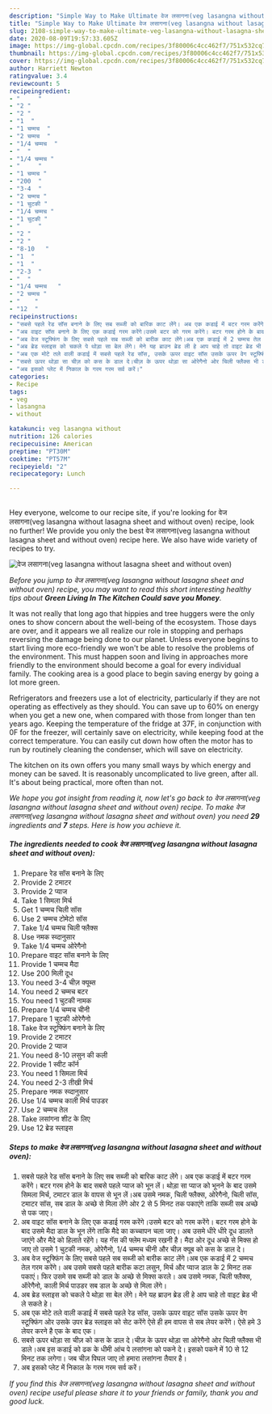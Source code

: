 ```yaml
---
description: "Simple Way to Make Ultimate वेज लसागना(veg lasangna without lasagna sheet and without oven)"
title: "Simple Way to Make Ultimate वेज लसागना(veg lasangna without lasagna sheet and without oven)"
slug: 2108-simple-way-to-make-ultimate-veg-lasangna-without-lasagna-sheet-and-without-oven
date: 2020-08-09T19:57:33.605Z
image: https://img-global.cpcdn.com/recipes/3f80006c4cc462f7/751x532cq70/वेज-लसागनाveg-lasangna-without-lasagna-sheet-and-without-oven-recipe-main-photo.jpg
thumbnail: https://img-global.cpcdn.com/recipes/3f80006c4cc462f7/751x532cq70/वेज-लसागनाveg-lasangna-without-lasagna-sheet-and-without-oven-recipe-main-photo.jpg
cover: https://img-global.cpcdn.com/recipes/3f80006c4cc462f7/751x532cq70/वेज-लसागनाveg-lasangna-without-lasagna-sheet-and-without-oven-recipe-main-photo.jpg
author: Harriett Newton
ratingvalue: 3.4
reviewcount: 5
recipeingredient:
- "     "
- "2 "
- "2 "
- "1  "
- "1 चम्मच  "
- "2 चम्मच  "
- "1/4 चम्मच  "
- "  "
- "1/4 चम्मच "
- "     "
- "1 चम्मच "
- "200  "
- "3-4  "
- "2 चम्मच "
- "1 चुटकी "
- "1/4 चम्मच "
- "1 चुटकी "
- "     "
- "2 "
- "2 "
- "8-10   "
- "1  "
- "1  "
- "2-3  "
- "  "
- "1/4 चम्मच   "
- "2 चम्मच "
- "    "
- "12  "
recipeinstructions:
- "सबसे पहले रेड सॉस बनाने के लिए सब सब्जी को बारिक काट लेंगे। अब एक कडाई में बटर गरम करेंगे। बटर गरम होने के बाद सबसे पहले प्याज को भून लें। थोड़ा सा प्याज को भूनने के बाद उसमे सिमला मिर्च, टमाटर डाल के वापस से भून लें।अब उसमे नमक, चिली फ्लैक्स, ओरेगैनो, चिली सॉस, टमाटर सॉस, सब डाल के अच्छे से मिला लेंगे ओर 2 से 5 मिनट तक पकाएंगे ताकि सब्जी सब अच्छे से पक जाए।"
- "अब वाइट सॉस बनाने के लिए एक कडाई गरम करेंगे।उसमे बटर को गरम करेंगे। बटर गरम होने के बाद उसमे मैदा डाल के भून लेंगे ताकि मैदे का कच्चापन चला जाए। अब उसमे धीरे धीरे दूध डालते जाएंगे और मैदे को हिलाते रहेंगे। यह गॅस की फ्लेम मध्यम रखनी है। मैदा ओर दूध अच्छे से मिक्स हो जाए तो उसमे 1 चुटकी नमक, ओरेगैनो, 1/4 चम्मच चीनी और चीज़ क्यूब को कस के डाल दे।"
- "अब वेज स्टूफ्फिंग के लिए सबसे पहले सब सब्जी को बारीक काट लेंगे।अब एक कडाई में 2 चम्मच तेल गरम करेंगे। अब उसमे सबसे पहले बारीक कटा लसुन, मिर्च और प्याज डाल के 2 मिनट तक पकाएं। फिर उसमे सब सब्जी को डाल के अच्छे से मिक्स करले। अब उसमे नमक, चिली फ्लैक्स, ऑरेगैनो, काली मिर्च पाउडर सब डाल के अच्छे से मिला लेंगे।"
- "अब ब्रेड स्लाइस को चकले पे थोड़ा सा बेल लेंगे। मेने यह ब्राउन ब्रेड ली हे आप चाहे तो वाइट ब्रेड भी ले सकते हे।"
- "अब एक मोटे तले वाली कडाई में सबसे पहले रेड सॉस, उसके ऊपर वाइट सॉस उसके ऊपर वेग स्टूफ्फिंग ओर उसके उपर ब्रेड स्लाइस को सेट करेंगे ऐसे ही हम वापस से सब लेयर करेंगे। ऐसे हमे 3 लेयर करने है एक के बाद एक।"
- "सबसे ऊपर थोड़ा सा चीज़ को कस के डाल दे।चीज़ के ऊपर थोड़ा सा ओरेगैनो ओर चिली फ्लैक्स भी डाले।अब इस कडाई को ढक के धीमी आंच पे लसांगना को पकने दे। इसको पकने में 10 से 12 मिनट तक लगेगा। जब चीज़ पिघल जाए तो हमारा लसांगना तैयार है।"
- "अब इसको प्लेट में निकाल के गरम गरम सर्व करें।"
categories:
- Recipe
tags:
- veg
- lasangna
- without

katakunci: veg lasangna without 
nutrition: 126 calories
recipecuisine: American
preptime: "PT30M"
cooktime: "PT57M"
recipeyield: "2"
recipecategory: Lunch

---
```

<br>
Hey everyone, welcome to our recipe site, if you're looking for वेज लसागना(veg lasangna without lasagna sheet and without oven) recipe, look no further! We provide you only the best वेज लसागना(veg lasangna without lasagna sheet and without oven) recipe here. We also have wide variety of recipes to try.
<br>


![वेज लसागना(veg lasangna without lasagna sheet and without oven)](https://img-global.cpcdn.com/recipes/3f80006c4cc462f7/751x532cq70/वेज-लसागनाveg-lasangna-without-lasagna-sheet-and-without-oven-recipe-main-photo.jpg)

<i>Before you jump to वेज लसागना(veg lasangna without lasagna sheet and without oven) recipe, you may want to read this short interesting healthy tips about 
<strong>Green Living In The Kitchen Could save you Money</strong>.</i>
</br>

It was not really that long ago that hippies and tree huggers were the only ones to show concern about the well-being of the ecosystem. Those days are over, and it appears we all realize our role in stopping and perhaps reversing the damage being done to our planet. Unless everyone begins to start living more eco-friendly we won't be able to resolve the problems of the environment. This must happen soon and living in approaches more friendly to the environment should become a goal for every individual family. The cooking area is a good place to begin saving energy by going a lot more green.

Refrigerators and freezers use a lot of electricity, particularly if they are not operating as effectively as they should. You can save up to 60% on energy when you get a new one, when compared with those from longer than ten years ago. Keeping the temperature of the fridge at 37F, in conjunction with 0F for the freezer, will certainly save on electricity, while keeping food at the correct temperature. You can easily cut down how often the motor has to run by routinely cleaning the condenser, which will save on electricity.

The kitchen on its own offers you many small ways by which energy and money can be saved. It is reasonably uncomplicated to live green, after all. It's about being practical, more often than not.


<i>We hope you got insight from reading it, now let's go back to वेज लसागना(veg lasangna without lasagna sheet and without oven) recipe. To make वेज लसागना(veg lasangna without lasagna sheet and without oven) you need <strong>29</strong> ingredients and <strong>7</strong> steps. Here is how you achieve it.
</i>

##### The ingredients needed to cook वेज लसागना(veg lasangna without lasagna sheet and without oven):

1. Prepare  रेड सॉस बनाने के लिए
1. Provide 2 टमाटर
1. Provide 2 प्याज
1. Take 1 सिमला मिर्च
1. Get 1 चम्मच चिली सॉस
1. Use 2 चम्मच टोमेटो सॉस
1. Take 1/4 चम्मच चिली फ्लैक्स
1. Use  नमक स्व्दानुसार
1. Take 1/4 चम्मच ओरेगैनो
1. Prepare  वाइट सॉस बनाने के लिए
1. Provide 1 चम्मच मैदा
1. Use 200 मिली दूध
1. You need 3-4 चीज़ क्यूब्स
1. You need 2 चम्मच बटर
1. You need 1 चुटकी नामक
1. Prepare 1/4 चम्मच चीनी
1. Prepare 1 चुटकी ओरेगैनो
1. Take  वेज स्टूफ्फिंग बनाने के लिए
1. Provide 2 टमाटर
1. Provide 2 प्याज
1. You need 8-10 लसुन की कली
1. Provide 1 स्वीट कॉर्न
1. You need 1 सिमला मिर्च
1. You need 2-3 तीखी मिर्च
1. Prepare  नमक स्व्दानुसार
1. Use 1/4 चम्मच काली मिर्च पाउडर
1. Use 2 चम्मच तेल
1. Take  लसांगना शीट के लिए
1. Use 12 ब्रेड स्लाइस


##### Steps to make वेज लसागना(veg lasangna without lasagna sheet and without oven):

1. सबसे पहले रेड सॉस बनाने के लिए सब सब्जी को बारिक काट लेंगे। अब एक कडाई में बटर गरम करेंगे। बटर गरम होने के बाद सबसे पहले प्याज को भून लें। थोड़ा सा प्याज को भूनने के बाद उसमे सिमला मिर्च, टमाटर डाल के वापस से भून लें।अब उसमे नमक, चिली फ्लैक्स, ओरेगैनो, चिली सॉस, टमाटर सॉस, सब डाल के अच्छे से मिला लेंगे ओर 2 से 5 मिनट तक पकाएंगे ताकि सब्जी सब अच्छे से पक जाए।
1. अब वाइट सॉस बनाने के लिए एक कडाई गरम करेंगे।उसमे बटर को गरम करेंगे। बटर गरम होने के बाद उसमे मैदा डाल के भून लेंगे ताकि मैदे का कच्चापन चला जाए। अब उसमे धीरे धीरे दूध डालते जाएंगे और मैदे को हिलाते रहेंगे। यह गॅस की फ्लेम मध्यम रखनी है। मैदा ओर दूध अच्छे से मिक्स हो जाए तो उसमे 1 चुटकी नमक, ओरेगैनो, 1/4 चम्मच चीनी और चीज़ क्यूब को कस के डाल दे।
1. अब वेज स्टूफ्फिंग के लिए सबसे पहले सब सब्जी को बारीक काट लेंगे।अब एक कडाई में 2 चम्मच तेल गरम करेंगे। अब उसमे सबसे पहले बारीक कटा लसुन, मिर्च और प्याज डाल के 2 मिनट तक पकाएं। फिर उसमे सब सब्जी को डाल के अच्छे से मिक्स करले। अब उसमे नमक, चिली फ्लैक्स, ऑरेगैनो, काली मिर्च पाउडर सब डाल के अच्छे से मिला लेंगे।
1. अब ब्रेड स्लाइस को चकले पे थोड़ा सा बेल लेंगे। मेने यह ब्राउन ब्रेड ली हे आप चाहे तो वाइट ब्रेड भी ले सकते हे।
1. अब एक मोटे तले वाली कडाई में सबसे पहले रेड सॉस, उसके ऊपर वाइट सॉस उसके ऊपर वेग स्टूफ्फिंग ओर उसके उपर ब्रेड स्लाइस को सेट करेंगे ऐसे ही हम वापस से सब लेयर करेंगे। ऐसे हमे 3 लेयर करने है एक के बाद एक।
1. सबसे ऊपर थोड़ा सा चीज़ को कस के डाल दे।चीज़ के ऊपर थोड़ा सा ओरेगैनो ओर चिली फ्लैक्स भी डाले।अब इस कडाई को ढक के धीमी आंच पे लसांगना को पकने दे। इसको पकने में 10 से 12 मिनट तक लगेगा। जब चीज़ पिघल जाए तो हमारा लसांगना तैयार है।
1. अब इसको प्लेट में निकाल के गरम गरम सर्व करें।


<i>If you find this वेज लसागना(veg lasangna without lasagna sheet and without oven) recipe useful please share it to your friends or family, thank you and good luck.</i>
